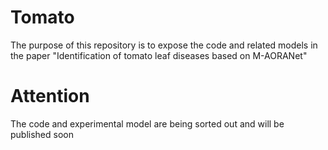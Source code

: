# Tomato
The purpose of this repository is to expose the code and related models in the paper "Identification of tomato leaf diseases based on M-AORANet"
# Attention
The code and experimental model are being sorted out and will be published soon
